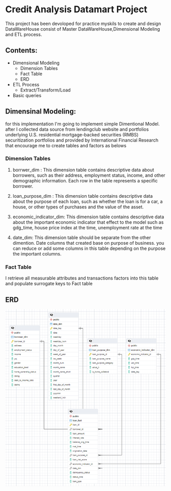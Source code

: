 # Credit Analysis Datamart Project
This project has been devoloped for practice myskils to create and design DataWareHouse consist of Master DataWareHouse,Dimensional Modeling and ETL process.
## Contents:
- Dimensional Modeling
    - Dimension Tables
    - Fact Table
    - ERD
- ETL Process
    - Extract/Transform/Load
- Basic queries
## Dimensinal Modeling:
for this implementation I'm going to implement simple Dimentional Model. after I collected data source from lendingclub website and portfolios underlying U.S. residential mortgage-backed securities (RMBS) securitization portfolios and provided by International Financial Research that encourage me to create tables and factors as belows
### Dimension Tables
  1. borrwer_dim : This dimension table contains descriptive data about borrowers, such as their address, employment status, income, and other demographic information. Each row in the table represents a specific borrower.
  
  2. loan_purpose_dim : This dimension table contains descriptive data about the purpose of each loan, such as whether the loan is for a car, a house, or other types of purchases and the value of the asset.
  
  3. economic_indicator_dim: This dimension table contains descriptive data about the important economic indicator that effect to the model such as gdg_time, house price index at the time, unemployment rate at the time
  
  4. date_dim: This dimension table should be separate from the other dimention. Date columns that created base on purpose of business. you can reduce or add some columns in this table depending on the purpose the important columns.
### Fact Table
  I retrieve all measurable attributes and transactions factors into this table and populate surrogate keys to Fact table

## ERD

![](https://github.com/Rawinkk/Credit-Analysis-Datamart-Project/blob/main/images/Screenshot_20230221_033743.png)
